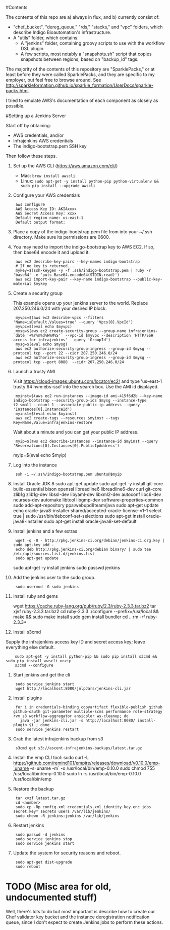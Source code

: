#Contents

The contents of this repo are a) always in flux, and b) currently consist of:

* "chef_bucket", "dereg_queue," "rds," "stacks," and "vpc" folders, which describe Indigo Bioautomation's infrastructure.
* A "utils" folder, which contains:
  * A "jenkins" folder, containing groovy scripts to use with the workflow DSL plugin
  * A few scripts, most notably a "snapshots.sh" script that copies snapshots between regions, based on "backup_id" tags. 

The majority of the contents of this repository are "SparklePacks," or at least before they were called SparklePacks, and 
they are specific to my employer, but feel free to browse around.  See http://sparkleformation.github.io/sparkle_formation/UserDocs/sparkle-packs.html.

I tried to emulate AWS's documentation of each component as closely as possible.

#Setting up a Jenkins Server

Start off by obtaining:

* AWS credentials, and/or
* Infrajenkins AWS credentials
* The indigo-bootstrap.pem SSH key

Then follow these steps.

1. Set up the AWS CLI (https://aws.amazon.com/cli/)

	* Mac: `brew install awscli`
	* Linux: `sudo apt-get -y install python-pip python-virtualenv && sudo pip install --upgrade awscli`

1. Configure your AWS credentials

		aws configure
		AWS Access Key ID: AKIAxxxx
		AWS Secret Access Key: xxxx
		Default region name: us-east-1
		Default output format:

1. Place a copy of the indigo-bootstrap.pem file from into your ~/.ssh directory.  Make sure its permissions are 0600.

1. You may need to import the indigo-bootstrap key to AWS EC2.  If so, then base64 encode it and upload it.

		aws ec2 describe-key-pairs --key-names indigo-bootstrap
		# If no key is returned...
		mykey=$(ssh-keygen -y -f .ssh/indigo-bootstrap.pem | ruby -r 'base64' -e 'puts Base64.encode64(STDIN.read)')
		aws ec2 import-key-pair --key-name indigo-bootstrap --public-key-material $mykey

1. Create a security group

   This example opens up your jenkins server to the world.  Replace 207.250.246.0/24 with your desired IP block.

		myvpc=$(aws ec2 describe-vpcs --filters 'Name=isDefault,Values=true' --query 'Vpcs[0].VpcId')
		myvpc=$(eval echo $myvpc)
		mysg=$(aws ec2 create-security-group --group-name infrajenkins-`date '+%Y%m%d%H%M%S'` --vpc-id $myvpc --description 'HTTP/SSH access for infrajenkins' --query 'GroupId')
		mysg=$(eval echo $mysg)
		aws ec2 authorize-security-group-ingress --group-id $mysg --protocol tcp --port 22 --cidr 207.250.246.0/24
		aws ec2 authorize-security-group-ingress --group-id $mysg --protocol tcp --port 8080  --cidr 207.250.246.0/24


1. Launch a trusty AMI

   Visit https://cloud-images.ubuntu.com/locator/ec2/ and type 'us-east-1 trusty 64 hvm:ebs-ssd'
   into the search box.  Use the AMI id displayed.

		myinst=$(aws ec2 run-instances --image-id ami-415f6d2b --key-name indigo-bootstrap --security-group-ids $mysg --instance-type t2.small --count 1 --associate-public-ip-address --query 'Instances[0].InstanceId')
		myinst=$(eval echo $myinst)
		aws ec2 create-tags --resources $myinst --tags Key=Name,Value=infrajenkins-restore

   Wait about a minute and you can get your public IP address.

		myip=$(aws ec2 describe-instances --instance-id $myinst --query 'Reservations[0].Instances[0].PublicIpAddress')
    myip=$(eval echo $myip)

1. Log into the instance

		ssh -i ~/.ssh/indigo-bootstrap.pem ubuntu@$myip


1. Install Oracle JDK 8
		sudo apt-get update
		sudo apt-get -y install git-core build-essential bison openssl libreadline6 libreadline6-dev curl git-core zlib1g zlib1g-dev libssl-dev libyaml-dev libxml2-dev autoconf libc6-dev ncurses-dev automake libtool libgmp-dev software-properties-common
    sudo add-apt-repository ppa:webupd8team/java
    sudo apt-get update
    echo oracle-java8-installer shared/accepted-oracle-license-v1-1 select true | sudo /usr/bin/debconf-set-selections
    sudo apt-get install oracle-java8-installer
    sudo apt-get install oracle-java8-set-default

1. Install jenkins and a few extras

		wget -q -O - http://pkg.jenkins-ci.org/debian/jenkins-ci.org.key | sudo apt-key add -
		echo deb http://pkg.jenkins-ci.org/debian binary/ | sudo tee /etc/apt/sources.list.d/jenkins.list
		sudo apt-get update
    sudo apt-get -y install jenkins
		sudo passwd jenkins

1. Add the jenkins user to the sudo group.

		sudo usermod -G sudo jenkins

1. Install ruby and gems

    wget https://cache.ruby-lang.org/pub/ruby/2.3/ruby-2.3.3.tar.bz2
    tar xjvf ruby-2.3.3.tar.bz2
    cd ruby-2.3.3
    ./configure --prefix=/usr/local && make && sudo make install
    sudo gem install bundler
    cd ..
    rm -rf ruby-2.3.3*

1.  Install s3cmd

   Supply the infrajenkins access key ID and secret access key; leave everything else default.

		sudo apt-get -y install python-pip && sudo pip install s3cmd && sudo pip install awscli unzip
		s3cmd --configure

1. Start jenkins and get the cli

		sudo service jenkins start
		wget http://localhost:8080/jnlpJars/jenkins-cli.jar

1. Install plugins

		for i in credentials-binding copyartifact flexible-publish github github-oauth git-parameter multiple-scms performance role-strategy rvm s3 workflow-aggregator ansicolor ws-cleanup; do
		  java -jar jenkins-cli.jar -s http://localhost:8080/ install-plugin $i ; done
		sudo service jenkins restart

1. Grab the latest infrajenkins backup from s3

		s3cmd get s3://ascent-infrajenkins-backups/latest.tar.gz

1. Install the emp CLI tool:
    sudo curl -L https://github.com/remind101/empire/releases/download/v0.10.0/emp-`uname -s`-`uname -m` -o /usr/local/bin/emp-0.10.0
    sudo chmod 755 /usr/local/bin/emp-0.10.0
    sudo ln -s /usr/local/bin/emp-0.10.0 /usr/local/bin/emp

1. Restore the backup

		tar xvzf latest.tar.gz
		cd <number>
		sudo cp -Rp config.xml credentials.xml identity.key.enc jobs secret.key* secrets users /var/lib/jenkins/
		sudo chown -R jenkins:jenkins /var/lib/jenkins

1. Restart jenkins

		sudo passwd -d jenkins
		sudo service jenkins stop
		sudo service jenkins start

1. Update the system for security reasons and reboot.

		sudo apt-get dist-upgrade
		sudo reboot

# TODO (Misc area for old, undocumented stuff)

Well, there's lots to do but most important is describe how to create our Chef validator key bucket and the instance deregistration notification queue, since I don't expect to create Jenkins jobs to perform these actions.
